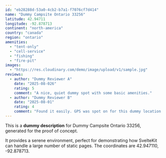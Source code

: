 ```yaml
---
id: "eb28288d-53a0-4cb2-b7a1-f7076cf7d414"
name: "Dummy Campsite Ontario 33256"
latitude: 42.94711
longitude: -92.878713
continent: "north-america"
country: "canada"
region: "ontario"
amenities:
  - "tent-only"
  - "cell-service"
  - "fishing"
  - "fire-pit"
images:
  - "https://res.cloudinary.com/demo/image/upload/v1/sample.jpg"
reviews:
  - author: "Dummy Reviewer A"
    date: "2025-08-026"
    rating: 5
    comment: "A nice, quiet dummy spot with some basic amenities."
  - author: "Dummy Reviewer B"
    date: "2025-08-01"
    rating: 4
    comment: "Found it easily. GPS was spot on for this dummy location."
---
```


This is a **dummy description** for Dummy Campsite Ontario 33256, generated for the proof of concept.

It provides a serene environment, perfect for demonstrating how SvelteKit can handle a large number of static pages. The coordinates are 42.947110, -92.878713.
